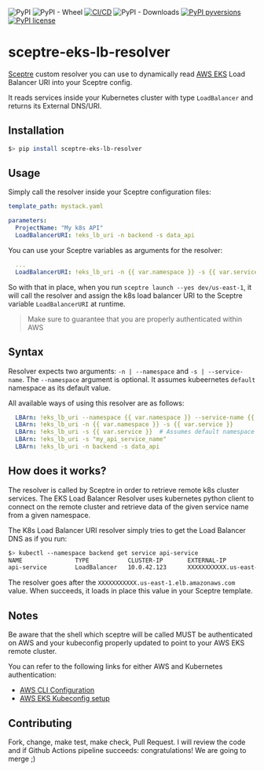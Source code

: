 ![PyPI](https://img.shields.io/pypi/v/sceptre-eks-lb-resolver?color=blue)
![PyPI - Wheel](https://img.shields.io/pypi/wheel/sceptre-eks-lb-resolver)
[![CI/CD](https://github.com/pantuza/sceptre-eks-lb-resolver/actions/workflows/main.yaml/badge.svg)](https://github.com/pantuza/sceptre-eks-lb-resolver/actions/workflows/main.yaml)
![PyPI - Downloads](https://img.shields.io/pypi/dm/sceptre-eks-lb-resolver)
[![PyPI pyversions](https://img.shields.io/pypi/pyversions/sceptre-eks-lb-resolver.svg)](https://pypi.python.org/pypi/sceptre-eks-lb-resolver/)
[![PyPI license](https://img.shields.io/pypi/l/sceptre-eks-lb-resolver.svg)](https://pypi.python.org/pypi/sceptre-eks-lb-resolver/)

# sceptre-eks-lb-resolver
[Sceptre](https://github.com/Sceptre/sceptre) custom resolver you can use to dynamically read [AWS EKS](https://aws.amazon.com/eks/) 
Load Balancer URI into your Sceptre config. 

It reads services inside your Kubernetes cluster with type `LoadBalancer` and returns its External DNS/URI.


## Installation

```bash
$> pip install sceptre-eks-lb-resolver
```


## Usage

Simply call the resolver inside your Sceptre configuration files:

```yaml
template_path: mystack.yaml

parameters:
  ProjectName: "My k8s API"
  LoadBalancerURI: !eks_lb_uri -n backend -s data_api 
```

You can use your Sceptre variables as arguments for the resolver:

```yaml
  ...
  LoadBalancerURI: !eks_lb_uri -n {{ var.namespace }} -s {{ var.service }}
```

So with that in place, when you run `sceptre launch --yes dev/us-east-1`, it
will call the resolver and assign the k8s load balancer URI to the Sceptre
variable `LoadBalancerURI` at runtime.

> Make sure to guarantee that you are properly authenticated within AWS



## Syntax

Resolver expects two arguments: `-n | --namespace` and `-s | --service-name`.
The `--namespace` argument is optional. It assumes kubeernetes `default` namespace
as its default value. 

All available ways of using this resolver are as follows:

```yaml
  LBArn: !eks_lb_uri --namespace {{ var.namespace }} --service-name {{ var.service }}
  LBArn: !eks_lb_uri -n {{ var.namespace }} -s {{ var.service }}
  LBArn: !eks_lb_uri -s {{ var.service }}  # Assumes default namespace
  LBArn: !eks_lb_uri -s "my_api_service_name"
  LBArn: !eks_lb_uri -n backend -s data_api
```


## How does it works?

The resolver is called by Sceptre in order to retrieve remote k8s cluster services.
The EKS Load Balancer Resolver uses kubernetes python client to connect on the remote
cluster and retrieve data of the given service name from a given namespace.

The K8s Load Balancer URI resolver simply tries to get the Load Balancer DNS as if you run:

```bash
$> kubectl --namespace backend get service api-service
NAME               TYPE           CLUSTER-IP       EXTERNAL-IP                               PORT(S)         AGE
api-service        LoadBalancer   10.0.42.123      XXXXXXXXXXX.us-east-1.elb.amazonaws.com   443:32214/TCP   12h40m
```

The resolver goes after the `XXXXXXXXXXX.us-east-1.elb.amazonaws.com` value. When succeeds, it loads in place this
value in your Sceptre template.


## Notes

Be aware that the shell which sceptre will be called MUST be authenticated on AWS and 
your kubeconfig properly updated to point to your AWS EKS remote cluster.

You can refer to the following links for either AWS and Kubernetes authentication:

* [AWS CLI Configuration](https://docs.aws.amazon.com/cli/latest/userguide/cli-configure-quickstart.html)
* [AWS EKS Kubeconfig setup](https://docs.aws.amazon.com/eks/latest/userguide/create-kubeconfig.html)


## Contributing

Fork, change, make test, make check, Pull Request.
I will review the code and if Github Actions pipeline succeeds: congratulations! We are going to merge ;)
